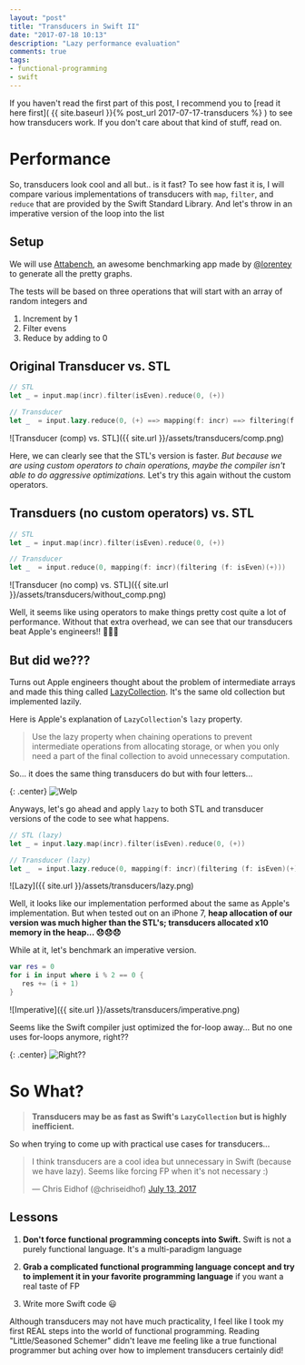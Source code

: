 ```yaml
---
layout: "post"
title: "Transducers in Swift II"
date: "2017-07-18 10:13"
description: "Lazy performance evaluation"
comments: true
tags:
- functional-programming
- swift
---
```


If you haven't read the first part of this post, I recommend you to [read it here first]( {{ site.baseurl }}{% post_url 2017-07-17-transducers %} ) to see how transducers work. If you don't care about that kind of stuff, read on.

# Performance
So, transducers look cool and all but.. is it fast? To see how fast it is, I will compare various implementations of transducers with `map`, `filter`, and `reduce` that are provided by the Swift Standard Library. And let's throw in an imperative version of the loop into the list

## Setup
We will use [Attabench](https://github.com/lorentey/Attabench), an awesome benchmarking app made by [@lorentey](https://twitter.com/lorentey) to generate all the pretty graphs.

The tests will be based on three operations that will start with an array of random integers and

1. Increment by 1
2. Filter evens
3. Reduce by adding to 0

## Original Transducer vs. STL
```swift
// STL
let _ = input.map(incr).filter(isEven).reduce(0, (+))

// Transducer
let _  = input.lazy.reduce(0, (+) ==> mapping(f: incr) ==> filtering(f: isEven))
```

![Transducer (comp) vs. STL]({{ site.url }}/assets/transducers/comp.png)

Here, we can clearly see that the STL's version is faster. *But because we are using custom operators to chain operations, maybe the compiler isn't able to do aggressive optimizations.* Let's try this again without the custom operators.

## Transduers (no custom operators) vs. STL
```swift
// STL
let _ = input.map(incr).filter(isEven).reduce(0, (+))

// Transducer
let _  = input.reduce(0, mapping(f: incr)(filtering (f: isEven)(+)))
```

![Transducer (no comp) vs. STL]({{ site.url }}/assets/transducers/without_comp.png)

Well, it seems like using operators to make things pretty cost quite a lot of performance. Without that extra overhead, we can see that our transducers beat Apple's engineers!! 🎉🎉🎉

## But did we???
Turns out Apple engineers thought about the problem of intermediate arrays and made this thing called [LazyCollection](https://developer.apple.com/documentation/swift/lazycollection). It's the same old collection but implemented lazily.

Here is Apple's explanation of `LazyCollection`'s `lazy` property.

> Use the lazy property when chaining operations to prevent intermediate operations from allocating storage, or when you only need a part of the final collection to avoid unnecessary computation.

So... it does the same thing transducers do but with four letters...

{: .center}
![Welp](https://media.giphy.com/media/tpwwhv1BLd31e/giphy.gif)

Anyways, let's go ahead and apply `lazy` to both STL and transducer versions of the code to see what happens.

```swift
// STL (lazy)
let _ = input.lazy.map(incr).filter(isEven).reduce(0, (+))

// Transducer (lazy)
let _  = input.lazy.reduce(0, mapping(f: incr)(filtering (f: isEven)(+)))
```
![Lazy]({{ site.url }}/assets/transducers/lazy.png)

Well, it looks like our implementation performed about the same as Apple's implementation. But when tested out on an iPhone 7, **heap allocation of our version was much higher than the STL's; transducers allocated x10 memory in the heap... 😞😞😞**

While at it, let's benchmark an imperative version.

```swift
var res = 0
for i in input where i % 2 == 0 {
   res += (i + 1)
}
```

![Imperative]({{ site.url }}/assets/transducers/imperative.png)

Seems like the Swift compiler just optimized the for-loop away... But no one uses for-loops anymore, right??

{: .center}
![Right??](https://media.giphy.com/media/10JLfyir1DEesM/giphy.gif)

# So What?
> **Transducers may be as fast as Swift's `LazyCollection` but is highly inefficient.**

So when trying to come up with practical use cases for transducers...

<blockquote class="twitter-tweet tw-align-center" data-lang="en"><p lang="en" dir="ltr">I think transducers are a cool idea but unnecessary in Swift (because we have lazy). Seems like forcing FP when it&#39;s not necessary :)</p>&mdash; Chris Eidhof (@chriseidhof) <a href="https://twitter.com/chriseidhof/status/885441861699203072">July 13, 2017</a></blockquote> <script async src="//platform.twitter.com/widgets.js" charset="utf-8"></script>

## Lessons
1. **Don't force functional programming concepts into Swift.** Swift is not a purely functional language. It's a multi-paradigm language

2. **Grab a complicated functional programming language concept and try to implement it in your favorite programming language** if you want a real taste of FP

3. Write more Swift code 😃

Although transducers may not have much practicality, I feel like I took my first REAL steps into the world of functional programming. Reading "Little/Seasoned Schemer" didn't leave me feeling like a true functional programmer but aching over how to implement transducers certainly did!
